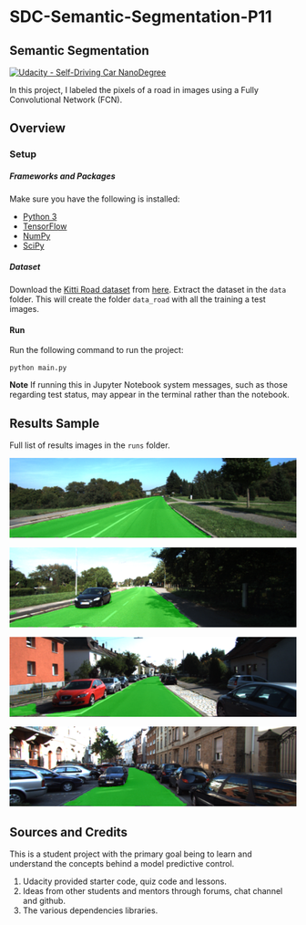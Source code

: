 # SDC-Semantic-Segmentation-P11

## Semantic Segmentation
[![Udacity - Self-Driving Car NanoDegree](https://s3.amazonaws.com/udacity-sdc/github/shield-carnd.svg)](http://www.udacity.com/drive)

In this project, I labeled the pixels of a road in images using a Fully Convolutional Network (FCN).


[//]: # (Image References)

[image1]: ./runs/1510550374.5057514/umm_000049.png "Sample Run Image 1"
[image2]: ./runs/1510550374.5057514/um_000060.png "Sample Run Image 2"
[image3]: ./runs/1510550374.5057514/uu_000026.png "Sample Run Image 3"
[image4]: ./runs/1510550374.5057514/uu_000095.png "Sample Run Image 4"

## Overview 

### Setup
##### Frameworks and Packages
Make sure you have the following is installed:
 - [Python 3](https://www.python.org/)
 - [TensorFlow](https://www.tensorflow.org/)
 - [NumPy](http://www.numpy.org/)
 - [SciPy](https://www.scipy.org/)
##### Dataset
Download the [Kitti Road dataset](http://www.cvlibs.net/datasets/kitti/eval_road.php) from [here](http://www.cvlibs.net/download.php?file=data_road.zip).  Extract the dataset in the `data` folder.  This will create the folder `data_road` with all the training a test images.

#### Run
Run the following command to run the project:
```
python main.py
```
**Note** If running this in Jupyter Notebook system messages, such as those regarding test status, may appear in the terminal rather than the notebook.

## Results Sample
Full list of results images in the `runs` folder.

![alt text][image1]

![alt text][image2]

![alt text][image3]

![alt text][image4]

## Sources and Credits
This is a student project with the primary goal being to learn and understand the concepts behind a model predictive control. 

1. Udacity provided starter code, quiz code and lessons.
2. Ideas from other students and mentors through forums, chat channel and github.
3. The various dependencies libraries.

